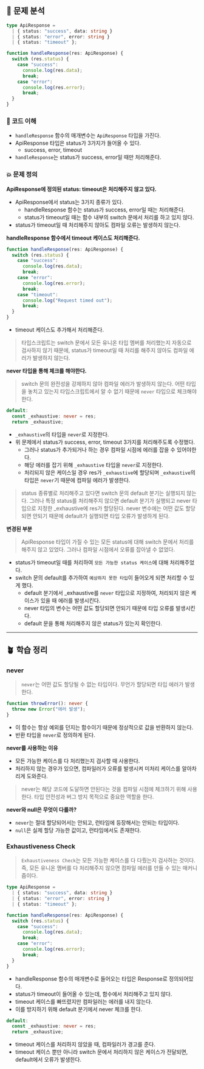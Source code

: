 ## 📝 문제 분석

```typescript
type ApiResponse =
  | { status: "success", data: string }
  | { status: "error", error: string }
  | { status: "timeout" };

function handleResponse(res: ApiResponse) {
  switch (res.status) {
    case "success":
      console.log(res.data);
      break;
    case "error":
      console.log(res.error);
      break;
  } 
}
```

### 👀 코드 이해 
- `handleResponse` 함수의 매개변수는 `ApiResponse` 타입을 가진다.
- ApiResponse 타입은 status가 3가지가 들어올 수 있다.
  - success, error, timeout
- `handleResponse`는 status가 success, error일 때만 처리해준다.

### 💥 문제 정의
**ApiResponse에 정의된 status: timeout은 처리해주지 않고 있다.**
- ApiResponse에서 status는 3가지 종류가 있다.
  - handleResponse 함수는 status가 success, error일 때는 처리해준다.
  - status가 timeout일 때는 함수 내부의 switch 문에서 처리를 하고 있지 않다.
- status가 timeout일 때 처리해주지 않아도 컴파일 오류는 발생하지 않는다.

**handleResponse 함수에서 timeout 케이스도 처리해준다.**
```typescript
function handleResponse(res: ApiResponse) {
  switch (res.status) {
    case "success":
      console.log(res.data);
      break;
    case "error":
      console.log(res.error);
      break;
    case "timeout":
      console.log("Request timed out");
      break;
  } 
}
```

- timeout 케이스도 추가해서 처리해준다.

> 타입스크립트는 switch 문에서 모든 유니온 타입 멤버를 처리했는지 자동으로 검사하지 않기 때문에, status가 timeout일 때 처리를 해주지 않아도 컴파일 에러가 발생하지 않는다.

**never 타입을 통해 체크를 해야한다.**
> switch 문의 완전성을 강제하지 않아 컴파일 에러가 발생하지 않는다. 어떤 타입을 놓치고 있는지 타입스크립트에서 알 수 없기 때문에 `never` 타입으로 체크해야 한다.

```typescript
default:
  const _exhaustive: never = res;
  return _exhaustive;
```

- `_exhaustive`의 타입을 `never`로 지정한다.
- 위 문제에서 status가 success, error, timeout 3가지를 처리해주도록 수정했다.
  - 그러나 status가 추가되거나 하는 경우 컴파일 시점에 에러를 잡을 수 있어야한다.
  - 해당 에러를 잡기 위해 `_exhaustive` 타입을 `never`로 지정한다.
  - 처리되지 않은 케이스일 경우 res가 `_exhaustive`에 할당되며 `_exhaustive`의 타입은 `never`기 때문에 컴파일 에러가 발생한다.

> status 종류별로 처리해주고 있다면 switch 문의 default 분기는 실행되지 않는다. 그러나 특정 status를 처리해주지 않으면 default 분기가 실행되고 never 타입으로 지정한 _exhaustive에 res가 할당된다. never 변수에는 어떤 값도 할당되면 안되기 때문에 default가 실행되면 타입 오류가 발생하게 된다.

**변경된 부분**

> ApiResponse 타입이 가질 수 있는 모든 status에 대해 switch 문에서 처리를 해주지 않고 있었다. 그러나 컴파일 시점에서 오류를 잡아낼 수 없었다. 

- status가 timeout일 때를 처리하여 `모든 가능한 status 케이스`에 대해 처리해주었다.
- switch 문의 default를 추가하여 `예상하지 못한 타입`이 들어오게 되면 처리할 수 있게 했다.
  - default 분기에서 _exhaustive를 `never` 타입으로 지정하여, 처리되지 않은 케이스가 있을 때 에러를 발생시킨다.
  - never 타입의 변수는 어떤 값도 할당되면 안되기 때문에 타입 오류를 발생시킨다.
  - default 문을 통해 처리해주지 않은 status가 있는지 확인한다.

---

## 🪴 학습 정리

### never
> `never`는 어떤 값도 할당될 수 없는 타입이다. 무언가 할당되면 타입 에러가 발생한다.

```typescript
function throwError(): never {
  throw new Error("에러 발생");
}
```

- 이 함수는 항상 예외를 던지는 함수이기 때문에 정상적으로 값을 반환하지 않는다.
- 반환 타입을 `never`로 정의하게 된다.

**never를 사용하는 이유**
- 모든 가능한 케이스를 다 처리했는지 검사할 때 사용한다.
- 처리하지 않는 경우가 있으면, 컴파일러가 오류를 발생시켜 미처리 케이스를 알아차리게 도와준다.

> never는 해당 코드에 도달하면 안된다는 것을 컴파일 시점에 체크하기 위해 사용한다. 타입 안전성과 버그 방지 목적으로 중요한 역할을 한다.

**never와 null은 무엇이 다를까?**
- `never`는 절대 할당되어서는 안되고, 런타임에 등장해서는 안되는 타입이다.
- `null`은 실제 할당 가능한 값이고, 런타임에서도 존재한다.


### Exhaustiveness Check
> `Exhaustiveness Check`는 모든 가능한 케이스를 다 다뤘는지 검사하는 것이다. 즉, 모든 유니온 멤버를 다 처리해주지 않으면 컴파일 에러를 만들 수 있는 매커니즘이다.

```typescript
type ApiResponse =
  | { status: "success", data: string }
  | { status: "error", error: string }
  | { status: "timeout" };

function handleResponse(res: ApiResponse) {
  switch (res.status) {
    case "success":
      console.log(res.data);
      break;
    case "error":
      console.log(res.error);
      break;
  }
}
```

- handleResponse 함수의 매개변수로 들어오는 타입은 Response로 정의되어있다.
- status가 timeout이 들어올 수 있는데, 함수에서 처리해주고 있지 않다.
- timeout 케이스를 빠뜨렸지만 컴파일러는 에러를 내지 않는다.
- 이를 방지하기 위해 default 분기에서 never 체크를 한다.

```typescript
default:
  const _exhaustive: never = res;
  return _exhaustive;
```

- timeout 케이스를 처리하지 않았을 때, 컴파일러가 경고를 준다.
- timeout 케이스 뿐만 아니라 switch 문에서 처리하지 않은 케이스가 전달되면, default에서 오류가 발생한다.